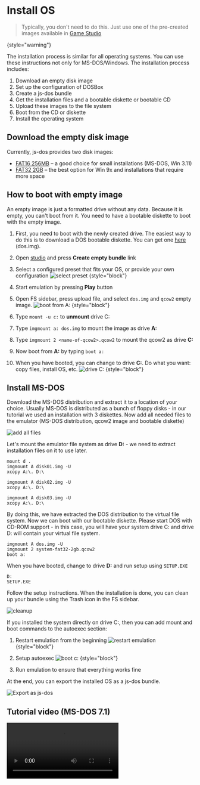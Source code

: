 # Install OS

> Typically, you don't need to do this. Just use one of the pre-created images available in [Game Studio](https://v8.js-dos.com/studio)
>
{style="warning"}

The installation process is similar for all operating systems. You can use these instructions not only for
MS-DOS/Windows. The installation process includes:

1. Download an empty disk image
2. Set up the configuration of DOSBox
3. Create a js-dos bundle
4. Get the installation files and a bootable diskette or bootable CD
5. Upload these images to the file system
6. Boot from the CD or diskette
7. Install the operating system

## Download the empty disk image

Currently, js-dos provides two disk images:

* [FAT16 256MB](https://br.cdn.dos.zone/js-dos/system/system-fat16-256m.qcow2) – a good choice for small installations (MS-DOS, Win 3.11)
* [FAT32 2GB](https://br.cdn.dos.zone/js-dos/system/system-fat32-2gb.qcow2) – the best option for Win 9x and installations that require more space

## How to boot with empty image 

An empty image is just a formatted drive without any data. Because it is empty, you can't boot from it. You need to have a bootable diskette to boot with the empty image.

1. First, you need to boot with the newly created drive. The easiest way to do this is to download a DOS bootable
diskette. You can get one [here](https://cdn.dos.zone/custom/tools/dos.img) (dos.img).

2. Open [studio](https://v8.js-dos.com/studio/) and press **Create empty bundle** link

3. Select a configured preset that fits your OS, or provide your own configuration
![select preset](preset.png)
{style="block"}

4. Start emulation by pressing **Play** button

5. Open FS sidebar, press upload file, and select `dos.img` and `qcow2` empty image.
![boot from A:](boot-from-a.jpg)
{style="block"}

6. Type `mount -u c:` to **unmount** drive C:
7. Type `imgmount a: dos.img` to mount the image as drive **A:**
8. Type `imgmount 2 <name-of-qcow2>.qcow2` to mount the qcow2 as drive **C:**
9. Now boot from **A:** by typing `boot a:`
10. When you have booted, you can change to drive **C:**. Do what you want: copy files, install OS, etc.
![drive C:](drive-c.jpg)
{style="block"}

## Install MS-DOS

Download the MS-DOS distribution and extract it to a location of your choice. Usually MS-DOS is distributed as a bunch of floppy disks - in our tutorial we used an installation with 3 diskettes. Now add all needed files to the emulator (MS-DOS distribution, qcow2 image and bootable diskette)

![add all files](ms-dos-boot.png)

Let's mount the emulator file system as drive **D:** - we need to extract installation files on it to use later.

```
mount d .
imgmount A disk01.img -U
xcopy A:\. D:\

imgmount A disk02.img -U
xcopy A:\. D:\

imgmount A disk03.img -U
xcopy A:\. D:\
```

By doing this, we have extracted the DOS distribution to the virtual file system. Now we can boot with our bootable diskette.
Please start DOS with CD-ROM support - in this case, you will have your system drive C: and drive D: will contain your virtual file system.

```
imgmount A dos.img -U
imgmount 2 system-fat32-2gb.qcow2
boot a:
```

When you have booted, change to drive **D:** and run setup using `SETUP.EXE`

```
D:
SETUP.EXE
```

Follow the setup instructions. When the installation is done, you can clean up your bundle using the Trash icon in the FS sidebar.

![cleanup](trash.png)

If you installed the system directly on drive C:, then you can add mount and boot commands to the autoexec section:

1. Restart emulation from the beginning
![restart emulation](restart.png)
{style="block"}

2. Setup autoexec
![boot c:](bootc.png)
{style="block"}

3. Run emulation to ensure that everything works fine

At the end, you can export the installed OS as a js-dos bundle.

![Export as js-dos](exportbundle.png)

## Tutorial video (MS-DOS 7.1)

<video src="https://www.youtube.com/watch?v=6D6-xjqL63s" />

## Install Win9x

Installing Windows 9x is very similar to installing MS-DOS 7.1 — you just need to use the correct Windows installation ISO instead of an MS-DOS one.

## Configure your installation

### Seamless mouse integration (windows 9x)

1. Download [binary drivers](https://github.com/joncampbell123/doslib/releases)
2. Mount **install.dsk** from *doslib\windrv\dosboxpi\bin* as A: drive
    ```Bash
    imgmount a: install.dsk
    ```
3. Boot your Windows 98 image
4. Open _Control Panel -> Add New Hardware -> Mouse -> Have Disk_
5. In the file selector, please select folder related to your Windows version, e.g., win98.
6. Install **DOSBox-X Mouse Pointer Integration**
7. Open _Control Panel -> System -> Device Manager_
8. Select **Standard PS/2 Port Mouse** and press _Properties_
9. Check **Disable in this hardware profile**
10. Reboot

### Install 3Dfx driver (windows 9x)

1. Download [3.01 Driver](https://cdn.dos.zone/custom/tools/win98/3dfx_3.01.00.zip)
2. Extract it somewhere
3. Upload this folder to js-dos before windows boot
4. Mount FS as drive D:
   ```Bash
   mount d: .
   ```
5. Boot Windows 98
6. Open _Device Manager Start -> Settings -> Control Panel -> System_
7. Locate the existing reference to the card it will be listed as:

       Reference Card: 
         Other Devices / PCI Multimedia Device or
         Sound, Video, Game Controllers / Voodoo2
         3Dfx Voodoo

8. Double-Click on the card, then click the driver Tab.
9. Click **Update Driver** then click the _Next Button_ twice on the Detection Dialog Box. Ensure that
   **Specify a Location is checked** and Microsoft Windows Update is not checked. Click Browse to continue.
10. Select drive **D:**
11. If windows asks please select **Install one of the other drivers**. Press Next.
12. Windows will copy the drivers. **Overwrite all files if windows asks.**
13. Reboot the system when prompted.

## DirectX (windows 9x)

1. Download [DirectX 6](https://cdn.dos.zone/custom/tools/win98/dx6.zip), [DirectX 7](https://cdn.dos.zone/custom/tools/win98/dx7.zip), [DirectX 8](https://cdn.dos.zone/custom/tools/win98/dx8.zip) or [DirectX 9.0c](https://cdn.dos.zone/custom/tools/win98/dx9.zip), extract it to some folder.
2. Extract it somewhere
3. Upload this folder to js-dos before Windows boot
4. Mount FS as drive D:
   ```Bash
   mount d: .
   ```

When Windows starts, run the **D:\Setup.exe**.

## Windows Installer 2.0 (windows 9x)

Download [Windows Installer 2.0](https://cdn.dos.zone/custom/tools/win98/inst2.exe) and follow same steps as for DirectX 9.0
